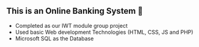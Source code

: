 ## This is an Online Banking System 🏦
<ul>
  <li>Completed as our IWT module group project</li>
  <li>Used basic Web development Technologies (HTML, CSS, JS and PHP)</li>
  <li>Microsoft SQL as the Database</li>
</ul>
